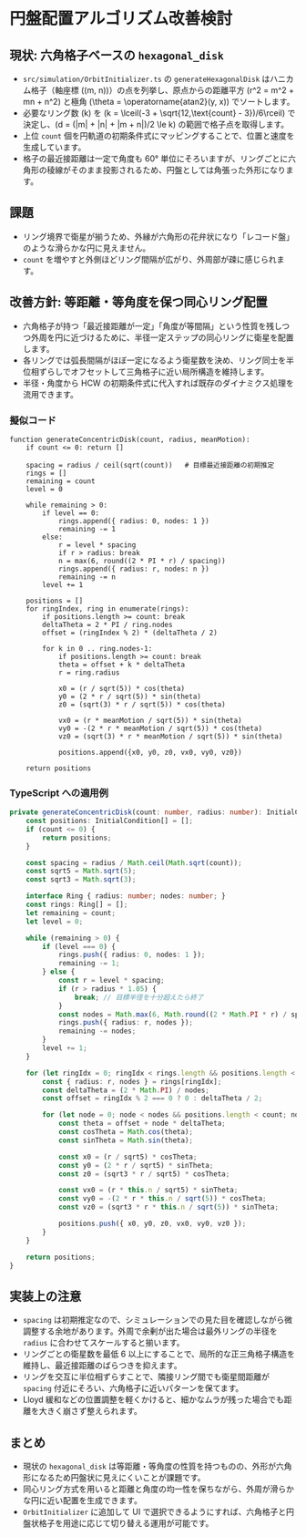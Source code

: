 # 円盤配置アルゴリズム改善検討

## 現状: 六角格子ベースの `hexagonal_disk`
- `src/simulation/OrbitInitializer.ts` の `generateHexagonalDisk` はハニカム格子（軸座標 \((m, n)\)）の点を列挙し、原点からの距離平方 \(r^2 = m^2 + mn + n^2\) と極角 \(\theta = \operatorname{atan2}(y, x)\) でソートします。
- 必要なリング数 \(k\) を \(k = \lceil(-3 + \sqrt{12\,\text{count} - 3})/6\rceil\) で決定し、\(d = (|m| + |n| + |m + n|)/2 \le k\) の範囲で格子点を取得します。
- 上位 `count` 個を円軌道の初期条件式にマッピングすることで、位置と速度を生成しています。
- 格子の最近接距離は一定で角度も 60° 単位にそろいますが、リングごとに六角形の稜線がそのまま投影されるため、円盤としては角張った外形になります。

## 課題
- リング境界で衛星が揃うため、外縁が六角形の花弁状になり「レコード盤」のような滑らかな円に見えません。
- `count` を増やすと外側ほどリング間隔が広がり、外周部が疎に感じられます。

## 改善方針: 等距離・等角度を保つ同心リング配置
- 六角格子が持つ「最近接距離が一定」「角度が等間隔」という性質を残しつつ外周を円に近づけるために、半径一定ステップの同心リングに衛星を配置します。
- 各リングでは弧長間隔がほぼ一定になるよう衛星数を決め、リング同士を半位相ずらしでオフセットして三角格子に近い局所構造を維持します。
- 半径・角度から HCW の初期条件式に代入すれば既存のダイナミクス処理を流用できます。

### 擬似コード
```pseudo
function generateConcentricDisk(count, radius, meanMotion):
    if count <= 0: return []

    spacing = radius / ceil(sqrt(count))   # 目標最近接距離の初期推定
    rings = []
    remaining = count
    level = 0

    while remaining > 0:
        if level == 0:
            rings.append({ radius: 0, nodes: 1 })
            remaining -= 1
        else:
            r = level * spacing
            if r > radius: break
            n = max(6, round((2 * PI * r) / spacing))
            rings.append({ radius: r, nodes: n })
            remaining -= n
        level += 1

    positions = []
    for ringIndex, ring in enumerate(rings):
        if positions.length >= count: break
        deltaTheta = 2 * PI / ring.nodes
        offset = (ringIndex % 2) * (deltaTheta / 2)

        for k in 0 .. ring.nodes-1:
            if positions.length >= count: break
            theta = offset + k * deltaTheta
            r = ring.radius

            x0 = (r / sqrt(5)) * cos(theta)
            y0 = (2 * r / sqrt(5)) * sin(theta)
            z0 = (sqrt(3) * r / sqrt(5)) * cos(theta)

            vx0 = (r * meanMotion / sqrt(5)) * sin(theta)
            vy0 = -(2 * r * meanMotion / sqrt(5)) * cos(theta)
            vz0 = (sqrt(3) * r * meanMotion / sqrt(5)) * sin(theta)

            positions.append({x0, y0, z0, vx0, vy0, vz0})

    return positions
```

### TypeScript への適用例
```ts
private generateConcentricDisk(count: number, radius: number): InitialCondition[] {
    const positions: InitialCondition[] = [];
    if (count <= 0) {
        return positions;
    }

    const spacing = radius / Math.ceil(Math.sqrt(count));
    const sqrt5 = Math.sqrt(5);
    const sqrt3 = Math.sqrt(3);

    interface Ring { radius: number; nodes: number; }
    const rings: Ring[] = [];
    let remaining = count;
    let level = 0;

    while (remaining > 0) {
        if (level === 0) {
            rings.push({ radius: 0, nodes: 1 });
            remaining -= 1;
        } else {
            const r = level * spacing;
            if (r > radius * 1.05) {
                break; // 目標半径を十分超えたら終了
            }
            const nodes = Math.max(6, Math.round((2 * Math.PI * r) / spacing));
            rings.push({ radius: r, nodes });
            remaining -= nodes;
        }
        level += 1;
    }

    for (let ringIdx = 0; ringIdx < rings.length && positions.length < count; ringIdx++) {
        const { radius: r, nodes } = rings[ringIdx];
        const deltaTheta = (2 * Math.PI) / nodes;
        const offset = ringIdx % 2 === 0 ? 0 : deltaTheta / 2;

        for (let node = 0; node < nodes && positions.length < count; node++) {
            const theta = offset + node * deltaTheta;
            const cosTheta = Math.cos(theta);
            const sinTheta = Math.sin(theta);

            const x0 = (r / sqrt5) * cosTheta;
            const y0 = (2 * r / sqrt5) * sinTheta;
            const z0 = (sqrt3 * r / sqrt5) * cosTheta;

            const vx0 = (r * this.n / sqrt5) * sinTheta;
            const vy0 = -(2 * r * this.n / sqrt(5)) * cosTheta;
            const vz0 = (sqrt3 * r * this.n / sqrt(5)) * sinTheta;

            positions.push({ x0, y0, z0, vx0, vy0, vz0 });
        }
    }

    return positions;
}
```

## 実装上の注意
- `spacing` は初期推定なので、シミュレーションでの見た目を確認しながら微調整する余地があります。外周で余剰が出た場合は最外リングの半径を `radius` に合わせてスケールすると揃います。
- リングごとの衛星数を最低 6 以上にすることで、局所的な正三角格子構造を維持し、最近接距離のばらつきを抑えます。
- リングを交互に半位相ずらすことで、隣接リング間でも衛星間距離が `spacing` 付近にそろい、六角格子に近いパターンを保てます。
- Lloyd 緩和などの位置調整を軽くかけると、細かなムラが残った場合でも距離を大きく崩さず整えられます。

## まとめ
- 現状の `hexagonal_disk` は等距離・等角度の性質を持つものの、外形が六角形になるため円盤状に見えにくいことが課題です。
- 同心リング方式を用いると距離と角度の均一性を保ちながら、外周が滑らかな円に近い配置を生成できます。
- `OrbitInitializer` に追加して UI で選択できるようにすれば、六角格子と円盤状格子を用途に応じて切り替える運用が可能です。
